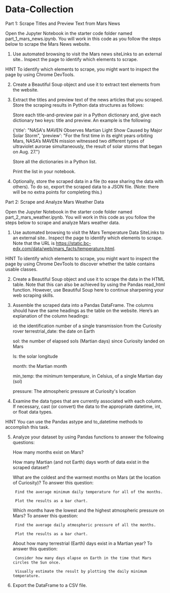 # Data-Collection

Part 1: Scrape Titles and Preview Text from Mars News

Open the Jupyter Notebook in the starter code folder named part_1_mars_news.ipynb. You will work in this code as you follow the steps below to scrape the Mars News website.

1. Use automated browsing to visit the Mars news siteLinks to an external site.. Inspect the page to identify which elements to scrape.

HINT
To identify which elements to scrape, you might want to inspect the page by using Chrome DevTools.

2. Create a Beautiful Soup object and use it to extract text elements from the website.

3. Extract the titles and preview text of the news articles that you scraped. Store the scraping results in Python data structures as follows:

    Store each title-and-preview pair in a Python dictionary and, give each dictionary two keys: title and preview. An example is the following:

    {'title': "NASA's MAVEN Observes Martian Light Show Caused by Major Solar Storm", 
    'preview': "For the first time in its eight years orbiting Mars, NASA’s MAVEN mission witnessed two different types of ultraviolet aurorae simultaneously, the result of solar storms that began on Aug. 27."}

    Store all the dictionaries in a Python list.

    Print the list in your notebook.

4. Optionally, store the scraped data in a file (to ease sharing the data with others). To do so, export the scraped data to a JSON file. (Note: there will be no extra points for completing this.)



Part 2: Scrape and Analyze Mars Weather Data

Open the Jupyter Notebook in the starter code folder named part_2_mars_weather.ipynb. You will work in this code as you follow the steps below to scrape and analyze Mars weather data.

1. Use automated browsing to visit the Mars Temperature Data SiteLinks to an external site.. Inspect the page to identify which elements to scrape. Note that the URL is https://static.bc-edx.com/data/web/mars_facts/temperature.html.

HINT
To identify which elements to scrape, you might want to inspect the page by using Chrome DevTools to discover whether the table contains usable classes.

2. Create a Beautiful Soup object and use it to scrape the data in the HTML table. Note that this can also be achieved by using the Pandas read_html function. However, use Beautiful Soup here to continue sharpening your web scraping skills.

3. Assemble the scraped data into a Pandas DataFrame. The columns should have the same headings as the table on the website. Here’s an explanation of the column headings:

    id: the identification number of a single transmission from the Curiosity rover
    terrestrial_date: the date on Earth

    sol: the number of elapsed sols (Martian days) since Curiosity landed on Mars

    ls: the solar longitude

    month: the Martian month

    min_temp: the minimum temperature, in Celsius, of a single Martian day (sol)

    pressure: The atmospheric pressure at Curiosity's location

4. Examine the data types that are currently associated with each column. If necessary, cast (or convert) the data to the appropriate datetime, int, or float data types.

HINT
You can use the Pandas astype and to_datetime methods to accomplish this task.

5. Analyze your dataset by using Pandas functions to answer the following questions:

    How many months exist on Mars?

    How many Martian (and not Earth) days worth of data exist in the scraped dataset?

    What are the coldest and the warmest months on Mars (at the location of Curiosity)? To answer this question:

        Find the average minimum daily temperature for all of the months.

        Plot the results as a bar chart.

    Which months have the lowest and the highest atmospheric pressure on Mars? To answer this question:

        Find the average daily atmospheric pressure of all the months.

        Plot the results as a bar chart.

    About how many terrestrial (Earth) days exist in a Martian year? To answer this question:

        Consider how many days elapse on Earth in the time that Mars circles the Sun once.

        Visually estimate the result by plotting the daily minimum temperature.

6. Export the DataFrame to a CSV file.